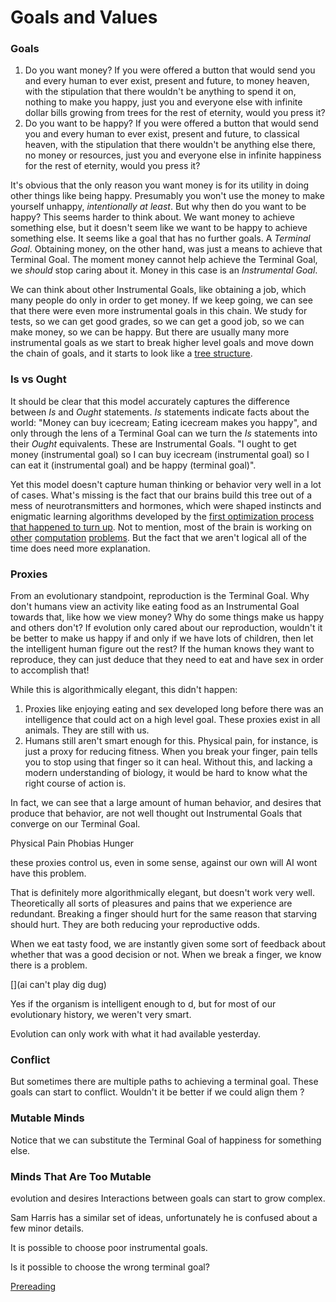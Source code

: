 Goals and Values
=============

### Goals
1. Do you want money? If you were offered a button that would send you and every human to ever exist, present and future, to money heaven, with the stipulation that there wouldn't be anything to spend it on, nothing to make you happy, just you and everyone else with infinite dollar bills growing from trees for the rest of eternity, would you press it?
2. Do you want to be happy? If you were offered a button that would send you and every human to ever exist, present and future, to classical heaven, with the stipulation that there wouldn't be anything else there, no money or resources, just you and everyone else in infinite happiness for the rest of eternity, would you press it?

It's obvious that the only reason you want money is for its utility in doing other things like being happy. Presumably you won't use the money to make yourself unhappy, _intentionally at least_. But why then do you want to be happy? This seems harder to think about. We want money to achieve something else, but it doesn't seem like we want to be happy to achieve something else. It seems like a goal that has no further goals. A _Terminal Goal_. Obtaining money, on the other hand, was just a means to achieve that Terminal Goal. The moment money cannot help achieve the Terminal Goal, we _should_ stop caring about it. Money in this case is an _Instrumental Goal_.

We can think about other Instrumental Goals, like obtaining a job, which many people do only in order to get money. If we keep going, we can see that there were even more instrumental goals in this chain. We study for tests, so we can get good grades, so we can get a good job, so we can make money, so we can be happy. But there are usually many more instrumental goals as we start to break higher level goals and move down the chain of goals, and it starts to look like a [tree structure](need_image).

### Is vs Ought
It should be clear that this model accurately captures the difference between _Is_ and _Ought_ statements. _Is_ statements indicate facts about the world: "Money can buy icecream; Eating icecream makes you happy", and only through the lens of a Terminal Goal can we turn the _Is_ statements into their _Ought_ equivalents. These are Instrumental Goals. "I ought to get money (instrumental goal) so I can buy icecream (instrumental goal) so I can eat it (instrumental goal) and be happy (terminal goal)".

Yet this model doesn't capture human thinking or behavior very well in a lot of cases. What's missing is the fact that our brains build this tree out of a mess of neurotransmitters and hormones, which were shaped instincts and enigmatic learning algorithms developed by the [first optimization process that happened to turn up](https://www.lesswrong.com/posts/ZyNak8F6WXjuEbWWc/the-wonder-of-evolution). Not to mention, most of the brain is working on [other](https://en.wikipedia.org/wiki/Motor_cortex) [computation](https://en.wikipedia.org/wiki/Language_processing_in_the_brain) [problems](https://en.wikipedia.org/wiki/Visual_perception). But the fact that we aren't logical all of the time does need more explanation.

### Proxies
From an evolutionary standpoint, reproduction is the Terminal Goal. Why don't humans view an activity like eating food as an Instrumental Goal towards that, like how we view money? Why do some things make us happy and others don't? If evolution only cared about our reproduction, wouldn't it be better to make us happy if and only if we have lots of children, then let the intelligent human figure out the rest? If the human knows they want to reproduce, they can just deduce that they need to eat and have sex in order to accomplish that! 

While this is algorithmically elegant, this didn't happen:
1. Proxies like enjoying eating and sex developed long before there was an intelligence that could act on a high level goal. These proxies exist in all animals. They are still with us.
2. Humans still aren't smart enough for this. Physical pain, for instance, is just a proxy for reducing fitness. When you break your finger, pain tells you to stop using that finger so it can heal. Without this, and lacking a modern understanding of biology, it would be hard to know what the right course of action is.

In fact, we can see that a large amount of human behavior, and desires that produce that behavior, are not well thought out Instrumental Goals that converge on our Terminal Goal.

Physical Pain
Phobias
Hunger

these proxies control us, even in some sense, against our own will
AI wont have this problem.



That is definitely more algorithmically elegant, but doesn't work very well. Theoretically all sorts of pleasures and pains that we experience are redundant. Breaking a finger should hurt for the same reason that starving should hurt. They are both reducing your reproductive odds.

   When we eat tasty food, we are instantly given some sort of feedback about whether that was a good decision or not. When we break a finger, we know there is a problem.

[](ai can't play dig dug)




Yes if the organism is intelligent enough to d, but for most of our evolutionary history, we weren't very smart.

 Evolution can only work with what it had available yesterday. 



### Conflict
But sometimes there are multiple paths to achieving a terminal goal.
These goals can start to conflict. Wouldn't it be better if we could align them []()?


### Mutable Minds
Notice that we can substitute the Terminal Goal of happiness for something else.

### Minds That Are Too Mutable




evolution and desires
Interactions between goals can start to grow complex.



Sam Harris has a similar set of ideas, unfortunately he is confused about a few minor details.

It is possible to choose poor instrumental goals.

Is it possible to choose the wrong terminal goal?



[Prereading](http://www.paulgraham.com/disc.html)


